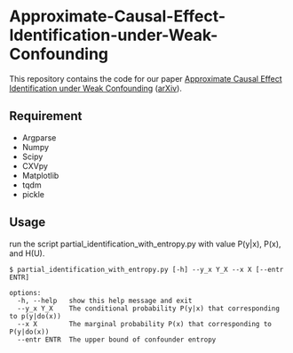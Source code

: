 Approximate-Causal-Effect-Identification-under-Weak-Confounding
============================
This repository contains the code for our paper [Approximate Causal Effect Identification under Weak Confounding](https://proceedings.mlr.press/v202/jiang23h) ([arXiv](https://arxiv.org/pdf/2306.13242.pdf)).

Requirement
----------------------------
* Argparse
* Numpy
* Scipy
* CXVpy
* Matplotlib
* tqdm
* pickle

Usage
----------------------------
run the script partial_identification_with_entropy.py with value P(y|x), P(x), and H(U).
 
```
$ partial_identification_with_entropy.py [-h] --y_x Y_X --x X [--entr ENTR]

options:
  -h, --help   show this help message and exit
  --y_x Y_X    The conditional probability P(y|x) that corresponding to p(y|do(x))
  --x X        The marginal probability P(x) that corresponding to P(y|do(x))
  --entr ENTR  The upper bound of confounder entropy

```